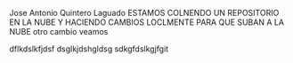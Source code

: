 Jose Antonio Quintero Laguado
ESTAMOS COLNENDO UN REPOSITORIO EN LA NUBE Y HACIENDO CAMBIOS LOCLMENTE PARA QUE SUBAN A LA NUBE
otro cambio
veamos

dflkdslkfjdsf
dsglkjdshgldsg
sdkgfdslkgjfgit